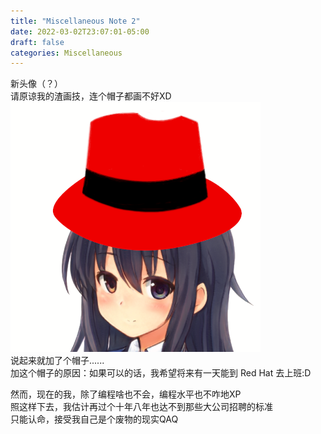 ```yaml
---
title: "Miscellaneous Note 2"
date: 2022-03-02T23:07:01-05:00
draft: false
categories: Miscellaneous
---
```


新头像（？）  
请原谅我的渣画技，连个帽子都画不好XD  
![](/images/avatar_new.png)  
说起来就加了个帽子......  
加这个帽子的原因：如果可以的话，我希望将来有一天能到 Red Hat 去上班:D

然而，现在的我，除了编程啥也不会，编程水平也不咋地XP  
照这样下去，我估计再过个十年八年也达不到那些大公司招聘的标准  
只能认命，接受我自己是个废物的现实QAQ
